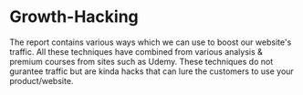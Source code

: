 # Growth-Hacking
The report contains various ways which we can use to boost our website's traffic. All these techniques have combined from various analysis 
& premium courses from sites such as Udemy. These techniques do not gurantee traffic but are kinda hacks that can lure the customers 
to use your product/website.
